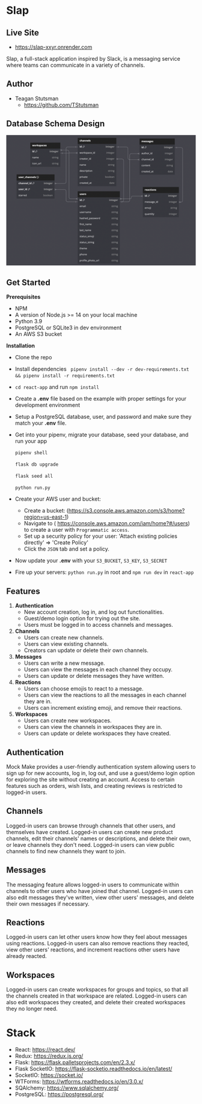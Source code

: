 # Slap

## Live Site

- https://slap-xxyr.onrender.com


Slap, a full-stack application inspired by Slack, is a messaging service where teams can communicate in a variety of channels.

## Author
 * Teagan Stutsman
   * https://github.com/TStutsman

## Database Schema Design

![db-schema](https://github.com/TStutsman/slap/blob/readme-images/db_schema.png)

## Get Started

**Prerequisites**
- NPM
- A version of Node.js >= 14 on your local machine
- Python 3.9
- PostgreSQL or SQLite3 in dev environment
- An AWS S3 bucket

**Installation**
- Clone the repo
- Install dependencies ``` pipenv install --dev -r dev-requirements.txt && pipenv install -r requirements.txt```
- `cd react-app` and run `npm install`
- Create a **.env** file based on the example with proper settings for your development environment
- Setup a PostgreSQL database, user, and password and make sure they match your **.env** file.
- Get into your pipenv, migrate your database, seed your database, and run your app

   ```bash
   pipenv shell
   ```

   ```bash
   flask db upgrade
   ```

   ```bash
   flask seed all
   ```

   ```bash
   python run.py

- Create your AWS user and bucket:
    - Create a bucket: (https://s3.console.aws.amazon.com/s3/home?region=us-east-1)
    - Navigate to ( https://console.aws.amazon.com/iam/home?#/users) to create a user with `Programmatic access`.
    - Set up a security policy for your user: 'Attach existing policies directly' => 'Create Policy'
    - Click the `JSON` tab and set a policy.
- Now update your **.env** with your `S3_BUCKET`, `S3_KEY`, `S3_SECRET`
- Fire up your servers: `python run.py` in root and `npm run dev` in `react-app`

## Features
1. **Authentication**
   - New account creation, log in, and log out functionalities.
   - Guest/demo login option for trying out the site.
   - Users must be logged in to access channels and messages.
2. **Channels**
   - Users can create new channels.
   - Users can view existing channels.
   - Creators can update or delete their own channels.
3. **Messages**
   - Users can write a new message.
   - Users can view the messages in each channel they occupy.
   - Users can update or delete messages they have written.
3. **Reactions**
   - Users can choose emojis to react to a message.
   - Users can view the reactions to all the messages in each channel they are in.
   - Users can increment existing emoji, and remove their reactions.
3. **Workspaces**
   - Users can create new workspaces.
   - Users can view the channels in workspaces they are in.
   - Users can update or delete workspaces they have created.

## Authentication
Mock Make provides a user-friendly authentication system allowing users to sign up for new accounts, log in, log out, and use a guest/demo login option for exploring the site without creating an account. Access to certain features such as orders, wish lists, and creating reviews is restricted to logged-in users.

## Channels
Logged-in users can browse through channels that other users, and themselves have created. Logged-in users can create new product channels, edit their channels' names or descriptions, and delete their own, or leave channels they don't need. Logged-in users can view public channels to find new channels they want to join.

## Messages
The messaging feature allows logged-in users to communicate within channels to other users who have joined that channel. Logged-in users can also edit messages they've written, view other users' messages, and delete their own messages if necessary.

## Reactions
Logged-in users can let other users know how they feel about messages using reactions. Logged-in users can also remove reactions they reacted, view other users' reactions, and increment reactions other users have already reacted.

## Workspaces
Logged-in users can create workspaces for groups and topics, so that all the channels created in that workspace are related. Logged-in users can also edit workspaces they created, and delete their created workspaces they no longer need.

# Stack
 * React: https://react.dev/
 * Redux: https://redux.js.org/
 * Flask: https://flask.palletsprojects.com/en/2.3.x/
 * Flask SocketIO: https://flask-socketio.readthedocs.io/en/latest/
 * SocketIO: https://socket.io/
 * WTForms: https://wtforms.readthedocs.io/en/3.0.x/
 * SQAlchemy: https://www.sqlalchemy.org/
 * PostgreSQL: https://postgresql.org/

